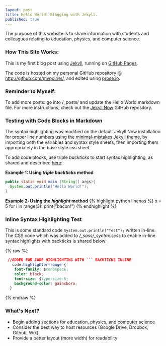 ```yaml
---
layout: post
title: Hello World! Blogging with Jekyll.
published: true
---
```


The purpose of this website is to share information with students and colleagues relating to education, physics, and computer science.

### How This Site Works:
This is my first blog post using [Jekyll](https://github.com/barryclark/jekyll-now), running on [GitHub Pages](https://mvpoirier.github.io/).

The code is hosted on my personal GitHub repository @ <http://github.com/mvpoirier/>, and edited using [prose.io](https://prose.io).

### Reminder to Myself:
To add more posts: go into /_posts/ and update the Hello World markdown file. For more instructions, check out the [Jekyll Now](https://github.com/barryclark/jekyll-now) GitHub repository.

### Testing with Code Blocks in Markdown
The syntax highlighting was modified on the default Jekyll Now installation for proper line numbers using the [minimal-mistakes Jekyll theme](https://github.com/mmistakes/minimal-mistakes/tree/master/_sass/minimal-mistakes), by importing both the variables and syntax style sheets, then importing them appropriately in the base style.css sheet.

To add code blocks, use triple _backticks_ to start syntax highlighting, as shared and described [here](https://frankindev.com/2017/03/18/syntax-highlight-with-rouge-in-jekyll/):

**Example 1: Using _triple backticks_ method**
```java
public static void main (String[] args){
  System.out.println("Hello World!");
}
```
  
**Example 2: Using the _highlight_ method**
{% highlight python linenos %}
x = 5
for i in range(3):
	print("bacon!")
{% endhighlight %}
  
### Inline Syntax Highlighting Test
This is some standard code `System.out.println("Test");` written in-line. The CSS code which was added to _/\_sass/\_syntax.scss_ to enable in-line syntax highlights with backticks is shared below:

{% raw %}
```css
 //ADDED FOR CODE HIGHLIGHTING WITH ``` BACKTICKS INLINE  
   code.highlighter-rouge {
    font-family: $monospace;
    color: black;
    font-size: $type-size-6;
    background-color: gainsboro;
  }
  ```
{% endraw %}

### What's Next?
- Begin adding sections for education, physics, and computer science  
- Consider the best way to host resources (Google Drive, Dropbox, Github, Wix)  
- Provide a better layout (more width) for readability